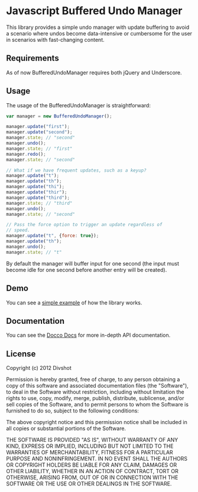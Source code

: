 # Javascript Buffered Undo Manager

This library provides a simple undo manager with update buffering
to avoid a scenario where undos become data-intensive or cumbersome
for the user in scenarios with fast-changing content.

## Requirements

As of now BufferedUndoManager requires both jQuery and Underscore.

## Usage

The usage of the BufferedUndoManager is straightforward:

```javascript
var manager = new BufferedUndoManager();

manager.update("first");
manager.update("second");
manager.state; // "second"
manager.undo(); 
manager.state; // "first"
manager.redo();
manager.state; // "second"

// What if we have frequent updates, such as a keyup?
manager.update("t");
manager.update("th");
manager.update("thi");
manager.update("thir");
manager.update("third");
manager.state; // "third"
manager.undo();
manager.state; // "second"

// Pass the force option to trigger an update regardless of
// speed.
manager.update("t", {force: true});
manager.update("th");
manager.undo();
manager.state; // "t"
```

By default the manager will buffer input for one second (the input must
become idle for one second before another entry will be created).

## Demo

You can see a [simple example](https://divshot.github.com/example.html) of how the library works.

## Documentation

You can see the [Docco Docs](https://divshot.github.com/buffered_undo_manager/docs/buffered_undo_manager.html) for more in-depth API documentation.

## License

Copyright (c) 2012 Divshot

Permission is hereby granted, free of charge, to any person obtaining a copy of this software and associated documentation files (the "Software"), to deal in the Software without restriction, including without limitation the rights to use, copy, modify, merge, publish, distribute, sublicense, and/or sell copies of the Software, and to permit persons to whom the Software is furnished to do so, subject to the following conditions:

The above copyright notice and this permission notice shall be included in all copies or substantial portions of the Software.

THE SOFTWARE IS PROVIDED "AS IS", WITHOUT WARRANTY OF ANY KIND, EXPRESS OR IMPLIED, INCLUDING BUT NOT LIMITED TO THE WARRANTIES OF MERCHANTABILITY, FITNESS FOR A PARTICULAR PURPOSE AND NONINFRINGEMENT. IN NO EVENT SHALL THE AUTHORS OR COPYRIGHT HOLDERS BE LIABLE FOR ANY CLAIM, DAMAGES OR OTHER LIABILITY, WHETHER IN AN ACTION OF CONTRACT, TORT OR OTHERWISE, ARISING FROM, OUT OF OR IN CONNECTION WITH THE SOFTWARE OR THE USE OR OTHER DEALINGS IN THE SOFTWARE.